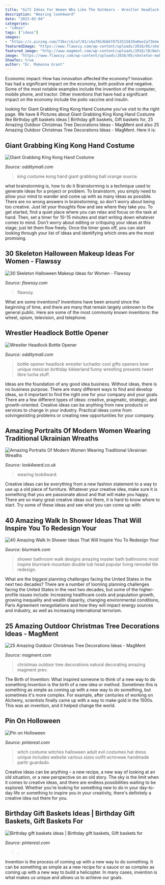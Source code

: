 ```yaml
---
title: "Gift Ideas For Women Who Like The Outdoors - Wrestler Headlock Bottle Opener"
description: "Wearing look4ward"
date: "2023-02-04"
categories:
- "ideas"
tags: ["ideas"]
images:
- "https://i.pinimg.com/736x/c6/a7/01/c6a7014b66f8753515639a0ee2a73b4e.jpg"
featuredImage: "https://www.flawssy.com/wp-content/uploads/2016/05/skeleton-makeup-halloween-694x1024.jpg"
featured_image: "http://www.magment.com/wp-content/uploads/2016/10/Natural-Outdoor-Christmas-Decorating-Ideas.jpg"
image: "https://www.flawssy.com/wp-content/uploads/2016/05/skeleton-makeup-halloween-694x1024.jpg"
ShowToc: true
author: "Dr. Makenna Grant"
---
```



Economic impact: How has innovation affected the economy?
Innovation has had a significant impact on the economy, both positive and negative. Some of the most notable examples include the invention of the computer, mobile phone, and tractor. Other inventions that have had a significant impact on the economy include the polio vaccine and insulin.

	

		
looking for Giant Grabbing King Kong Hand Costume you've visit to the right page. We have 8 Pictures about Giant Grabbing King Kong Hand Costume like Birthday gift baskets ideas | Birthday gift baskets, Gift baskets for, 25 Amazing Outdoor Christmas Tree Decorations Ideas - MagMent and also 25 Amazing Outdoor Christmas Tree Decorations Ideas - MagMent. Here it is:
		
    
## Giant Grabbing King Kong Hand Costume

<img loading=lazy src="https://odditymall.com/includes/content/upload/king-kong-hand-costume-9099.jpg" onerror="this.onerror=null;this.src='https://tse1.mm.bing.net/th?id=OIP.tzkYBoT4j6gP4YLEgBuguQHaLO&amp;pid=15.1';" alt="Giant Grabbing King Kong Hand Costume">

_Source: odditymall.com_

>king costume kong hand giant grabbing ball orange source. 

	

what brainstorming is, how to do it
Brainstorming is a technique used to generate ideas for a project or problem. To brainstorm, you simply need to allow your mind to wander and come up with as many ideas as possible. There are no wrong answers in brainstorming, so don't worry about being too creative. Just let your thoughts flow and see where they take you.
To get started, find a quiet place where you can relax and focus on the task at hand. Then, set a timer for 10-15 minutes and start writing down whatever comes to mind. Don't worry about editing or critiquing your ideas at this stage; just let them flow freely. Once the timer goes off, you can start looking through your list of ideas and identifying which ones are the most promising.

    
## 30 Skeleton Halloween Makeup Ideas For Women - Flawssy

<img loading=lazy src="https://www.flawssy.com/wp-content/uploads/2016/05/skeleton-makeup-halloween-694x1024.jpg" onerror="this.onerror=null;this.src='https://tse2.mm.bing.net/th?id=OIP.fk3mBpZWaU4G3_ukd4DoDwHaK7&amp;pid=15.1';" alt="30 Skeleton Halloween Makeup Ideas for Women - Flawssy">

_Source: flawssy.com_

>flawssy. 

	

What are some inventions?
Inventions have been around since the beginning of time, and there are many that remain largely unknown to the general public. Here are some of the most commonly known inventions: the wheel, opium, television, and telephone.

    
## Wrestler Headlock Bottle Opener

<img loading=lazy src="http://odditymall.com/includes/content/wrestler-headlock-bottle-opener-0.jpg" onerror="this.onerror=null;this.src='https://tse3.mm.bing.net/th?id=OIP.ENbBVU3_1xd52-qAHBSLsgHaHa&amp;pid=15.1';" alt="Wrestler Headlock Bottle Opener">

_Source: odditymall.com_

>bottle opener headlock wrestler luchador cool gifts openers beer unique mexican birthday kikkerland funny wrestling presents tweet libre lucha stuff. 

	

Ideas are the foundation of any good idea business. Without ideas, there is no business purpose. There are many different ways to find and develop ideas, so it important to find the right one for your company and your goals. There are a few different types of ideas: creative, pragmatic, strategic, and growth-oriented. Creative ideas can be anything from new products or services to change in your industry. Practical ideas come from solvingexisting problems or creating new opportunities for your company.

    
## Amazing Portraits Of Modern Women Wearing Traditional Ukrainian Wreaths

<img loading=lazy src="http://www.look4ward.co.uk/wp-content/uploads/2016/08/UkrainianHeaddress25.jpg" onerror="this.onerror=null;this.src='https://tse3.mm.bing.net/th?id=OIP.xV1YTeuTeIQ1ljfsUTviVAHaK_&amp;pid=15.1';" alt="Amazing Portraits Of Modern Women Wearing Traditional Ukrainian Wreaths">

_Source: look4ward.co.uk_

>wearing look4ward. 

	

Creative ideas can be everything from a new fashion statement to a way to use up a old piece of furniture. Whatever your creative idea, make sure it is something that you are passionate about and that will make you happy. There are so many great creative ideas out there, it is hard to know where to start. Try some of these ideas and see what you can come up with: 

    
## 40 Amazing Walk In Shower Ideas That Will Inspire You To Redesign Your

<img loading=lazy src="http://www.blurmark.com/wp-content/uploads/2017/02/Ginormous-shower.jpg" onerror="this.onerror=null;this.src='https://tse3.mm.bing.net/th?id=OIP.JzAeUEwbqxS_fqgBdVyyKgHaLH&amp;pid=15.1';" alt="40 Amazing Walk In Shower Ideas That Will Inspire You To Redesign Your">

_Source: blurmark.com_

>shower bathroom walk designs amazing master bath bathrooms most inspire blurmark mountain double tub head popular living remodel tile redesign. 

	

What are the biggest planning challenges facing the United States in the next two decades?
There are a number of looming planning challenges facing the United States in the next two decades, but some of the higher-profile issues include: Increasing healthcare costs and population growth, growing inequality and wealth disparity, changing environmental conditions, Paris Agreement renegotiations and how they will impact energy sources and industry, as well as increasing international terrorism.

    
## 25 Amazing Outdoor Christmas Tree Decorations Ideas - MagMent

<img loading=lazy src="http://www.magment.com/wp-content/uploads/2016/10/Natural-Outdoor-Christmas-Decorating-Ideas.jpg" onerror="this.onerror=null;this.src='https://tse2.mm.bing.net/th?id=OIP.j-PMDM00IZseXA3zBYyl2AHaJ4&amp;pid=15.1';" alt="25 Amazing Outdoor Christmas Tree Decorations Ideas - MagMent">

_Source: magment.com_

>christmas outdoor tree decorations natural decorating amazing magment prev. 

	

The Birth of Invention: What inspired someone to think of a new way to do something
Invention is the birth of a new idea or method. Sometimes this is something as simple as coming up with a new way to do something, but sometimes it's more complex. For example, after centuries of working on Alchemy, scientists finally came up with a way to make gold in the 1500s. This was an invention, and it helped change the world.

    
## Pin On Holloween

<img loading=lazy src="https://i.pinimg.com/736x/c6/a7/01/c6a7014b66f8753515639a0ee2a73b4e.jpg" onerror="this.onerror=null;this.src='https://tse4.mm.bing.net/th?id=OIP.nn_uPtgMeSuFrK1NT42aIgHaLH&amp;pid=15.1';" alt="Pin on Holloween">

_Source: pinterest.com_

>witch costume witches halloween adult evil costumes hat dress unique includes website various sizes outfit источник handmade partir guardado. 

	

Creative ideas can be anything – a new recipe, a new way of looking at an old situation, or a new perspective on an old story. The sky is the limit when it comes to creative ideas, and there are endless possibilities waiting to be explored. Whether you're looking for something new to do in your day-to-day life or something to inspire you in your creativity, there's definitely a creative idea out there for you.

    
## Birthday Gift Baskets Ideas | Birthday Gift Baskets, Gift Baskets For

<img loading=lazy src="https://i.pinimg.com/736x/71/f3/b2/71f3b24e613f7e9773a7dbd1946ce0ce.jpg" onerror="this.onerror=null;this.src='https://tse4.mm.bing.net/th?id=OIP.5CX5CukxTp-L3maSQdUW4wHaJ3&amp;pid=15.1';" alt="Birthday gift baskets ideas | Birthday gift baskets, Gift baskets for">

_Source: pinterest.com_

>. 

	

Invention is the process of coming up with a new way to do something. It can be something as simple as a new recipe for a sauce or as complex as coming up with a new way to build a helicopter. In many cases, invention is what makes us unique and allows us to achieve our goals.

